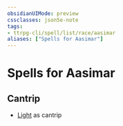 ```yaml
---
obsidianUIMode: preview
cssclasses: json5e-note
tags:
- ttrpg-cli/spell/list/race/aasimar
aliases: ["Spells for Aasimar"]
---
```

# Spells for Aasimar

## Cantrip

- [Light](light-xphb "XPHB") as cantrip